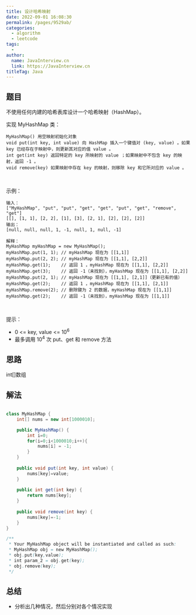 ```yaml
---
title: 设计哈希映射
date: 2022-09-01 16:08:30
permalink: /pages/9529ab/
categories:
  - algorithm
  - leetcode
tags:
  - 
author: 
  name: JavaInterview.cn
  link: https://JavaInterview.cn
titleTag: Java
---
```



## 题目

不使用任何内建的哈希表库设计一个哈希映射（HashMap）。

实现 MyHashMap 类：

    MyHashMap() 用空映射初始化对象
    void put(int key, int value) 向 HashMap 插入一个键值对 (key, value) 。如果 key 已经存在于映射中，则更新其对应的值 value 。
    int get(int key) 返回特定的 key 所映射的 value ；如果映射中不包含 key 的映射，返回 -1 。
    void remove(key) 如果映射中存在 key 的映射，则移除 key 和它所对应的 value 。
 

示例：

    输入：
    ["MyHashMap", "put", "put", "get", "get", "put", "get", "remove", "get"]
    [[], [1, 1], [2, 2], [1], [3], [2, 1], [2], [2], [2]]
    输出：
    [null, null, null, 1, -1, null, 1, null, -1]
    
    解释：
    MyHashMap myHashMap = new MyHashMap();
    myHashMap.put(1, 1); // myHashMap 现在为 [[1,1]]
    myHashMap.put(2, 2); // myHashMap 现在为 [[1,1], [2,2]]
    myHashMap.get(1);    // 返回 1 ，myHashMap 现在为 [[1,1], [2,2]]
    myHashMap.get(3);    // 返回 -1（未找到），myHashMap 现在为 [[1,1], [2,2]]
    myHashMap.put(2, 1); // myHashMap 现在为 [[1,1], [2,1]]（更新已有的值）
    myHashMap.get(2);    // 返回 1 ，myHashMap 现在为 [[1,1], [2,1]]
    myHashMap.remove(2); // 删除键为 2 的数据，myHashMap 现在为 [[1,1]]
    myHashMap.get(2);    // 返回 -1（未找到），myHashMap 现在为 [[1,1]]
 

提示：

- 0 <= key, value <= 10<sup>6</sup>
- 最多调用 10<sup>4</sup> 次 put、get 和 remove 方法



## 思路

int[]数组

## 解法
```java

class MyHashMap {
    int[] nums = new int[1000010];

    public MyHashMap() {
        int i=0;
        for(i=0;i<1000010;i++){
            nums[i] = -1;
        }
    }
    
    public void put(int key, int value) {
        nums[key]=value;
    }
    
    public int get(int key) {
        return nums[key];
    }
    
    public void remove(int key) {
        nums[key]=-1;
    }
}

/**
 * Your MyHashMap object will be instantiated and called as such:
 * MyHashMap obj = new MyHashMap();
 * obj.put(key,value);
 * int param_2 = obj.get(key);
 * obj.remove(key);
 */
```

## 总结

- 分析出几种情况，然后分别对各个情况实现 
